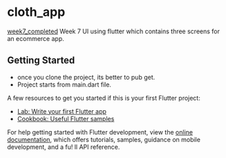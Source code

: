 # cloth_app
[week7_completed](https://user-images.githubusercontent.com/61899657/229369005-d2e176a7-be8d-4580-8924-46cff56d5354.png)
Week 7 UI using flutter which contains three screens for an ecommerce app.

## Getting Started

- once you clone the project, its better to pub get.
- Project starts from main.dart file.

A few resources to get you started if this is your first Flutter project:

- [Lab: Write your first Flutter app](https://docs.flutter.dev/get-started/codelab)
- [Cookbook: Useful Flutter samples](https://docs.flutter.dev/cookbook)

For help getting started with Flutter development, view the
[online documentation](https://docs.flutter.dev/), which offers tutorials,
samples, guidance on mobile development, and a fu!
ll API reference.
